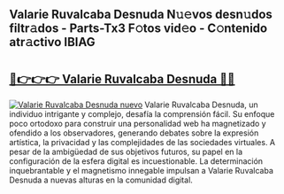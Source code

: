 ## Valarie Ruvalcaba Desnuda N𝚞𝚎vos desn𝚞dos filtr𝚊dos - Parts-Tx3 F𝚘tos vid𝚎o - C𝚘ntenido atr𝚊ctivo IBIAG

# <h2><a href="http://mbd6hv.tromn.icu/?c=Valarie+Ruvalcaba+Desnuda">🔗👉👉👉 Valarie Ruvalcaba Desnuda 🔗🔗</a></h2>

[![Valarie Ruvalcaba Desnuda nuevo](https://i.imgur.com/pEAQMta.gif)](http://mbd6hv.tromn.icu/?c=Valarie+Ruvalcaba+Desnuda)
Valarie Ruvalcaba Desnuda, un individuo intrigante y complejo, desafía la comprensión fácil. Su enfoque poco ortodoxo para construir una personalidad web ha magnetizado y ofendido a los observadores, generando debates sobre la expresión artística, la privacidad y las complejidades de las sociedades virtuales. A pesar de la ambigüedad de sus objetivos futuros, su papel en la configuración de la esfera digital es incuestionable. La determinación inquebrantable y el magnetismo innegable impulsan a Valarie Ruvalcaba Desnuda a nuevas alturas en la comunidad digital.

